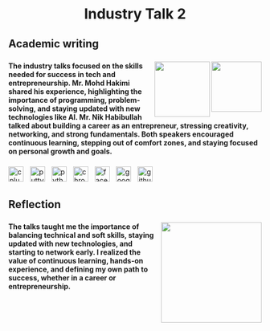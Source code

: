 <h1 align="center">Industry Talk 2</h1>

###

<h2 align="left">Academic writing</h2>

###

<img align="right" height="100" src="https://media3.giphy.com/media/v1.Y2lkPTc5MGI3NjExaXd6YjNmd3VsajVlcGphaTAyYmt2Z2lrYmJ3cGtlYzQwMWd5ODhmZyZlcD12MV9pbnRlcm5hbF9naWZfYnlfaWQmY3Q9Zw/5krfq8pMdYhAV52xPg/giphy.gif"  />

###

<img align="right" height="110" src="https://media4.giphy.com/media/v1.Y2lkPTc5MGI3NjExZ2M2bHdiY20zeHNtZGE1aHZ3OXQ4NzJpcjRpaGljd3NsNzN4bnZzZiZlcD12MV9pbnRlcm5hbF9naWZfYnlfaWQmY3Q9Zw/cnzou4ydGM7GJZ7VTz/giphy.gif"  />

###

<h4 align="left">The industry talks focused on the skills needed for success in tech and entrepreneurship. Mr. Mohd Hakimi shared his experience, highlighting the importance of programming, problem-solving, and staying updated with new technologies like AI. Mr. Nik Habibullah talked about building a career as an entrepreneur, stressing creativity, networking, and strong fundamentals. Both speakers encouraged continuous learning, stepping out of comfort zones, and staying focused on personal growth and goals.</h6>

###

<div align="left">
  <img src="https://cdn.jsdelivr.net/gh/devicons/devicon/icons/cplusplus/cplusplus-original.svg" height="30" alt="cplusplus logo"  />
  <img width="5" />
  <img src="https://cdn.jsdelivr.net/gh/devicons/devicon/icons/putty/putty-original.svg" height="30" alt="putty logo"  />
  <img width="5" />
  <img src="https://cdn.jsdelivr.net/gh/devicons/devicon/icons/python/python-original.svg" height="30" alt="python logo"  />
  <img width="5" />
  <img src="https://cdn.jsdelivr.net/gh/devicons/devicon/icons/chrome/chrome-original.svg" height="30" alt="chrome logo"  />
  <img width="5" />
  <img src="https://cdn.jsdelivr.net/gh/devicons/devicon/icons/facebook/facebook-original.svg" height="30" alt="facebook logo"  />
  <img width="5" />
  <img src="https://cdn.jsdelivr.net/gh/devicons/devicon/icons/google/google-original.svg" height="30" alt="google logo"  />
  <img width="5" />
  <img src="https://cdn.jsdelivr.net/gh/devicons/devicon/icons/github/github-original.svg" height="30" alt="github logo"  />
</div>

###

<h2 align="left">Reflection</h3>

###

<img align="right" height="200" src="https://media4.giphy.com/media/v1.Y2lkPTc5MGI3NjExNXZwNnIxcDhhMG1ucWVjdDBydDM4bXBoMmZhYWk0Ymdlcm8xMDh4MCZlcD12MV9pbnRlcm5hbF9naWZfYnlfaWQmY3Q9Zw/YYW0hHizzIOrlhimPG/giphy.gif"  />

###

<h4 align="left">The talks taught me the importance of balancing technical and soft skills, staying updated with new technologies, and starting to network early. I realized the value of continuous learning, hands-on experience, and defining my own path to success, whether in a career or entrepreneurship.</h6>

###
